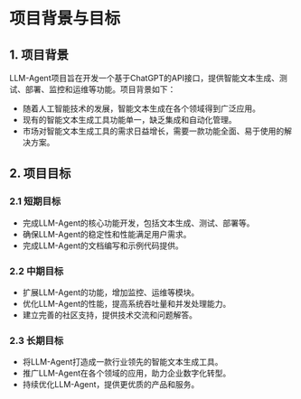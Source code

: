 # 项目背景与目标

## 1. 项目背景

LLM-Agent项目旨在开发一个基于ChatGPT的API接口，提供智能文本生成、测试、部署、监控和运维等功能。项目背景如下：

- 随着人工智能技术的发展，智能文本生成在各个领域得到广泛应用。
- 现有的智能文本生成工具功能单一，缺乏集成和自动化管理。
- 市场对智能文本生成工具的需求日益增长，需要一款功能全面、易于使用的解决方案。

## 2. 项目目标

### 2.1 短期目标

- 完成LLM-Agent的核心功能开发，包括文本生成、测试、部署等。
- 确保LLM-Agent的稳定性和性能满足用户需求。
- 完成LLM-Agent的文档编写和示例代码提供。

### 2.2 中期目标

- 扩展LLM-Agent的功能，增加监控、运维等模块。
- 优化LLM-Agent的性能，提高系统吞吐量和并发处理能力。
- 建立完善的社区支持，提供技术交流和问题解答。

### 2.3 长期目标

- 将LLM-Agent打造成一款行业领先的智能文本生成工具。
- 推广LLM-Agent在各个领域的应用，助力企业数字化转型。
- 持续优化LLM-Agent，提供更优质的产品和服务。